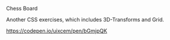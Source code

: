 Chess Board

Another CSS exercises, which includes 3D-Transforms and Grid.

https://codepen.io/uixcem/pen/bGmjpQK



